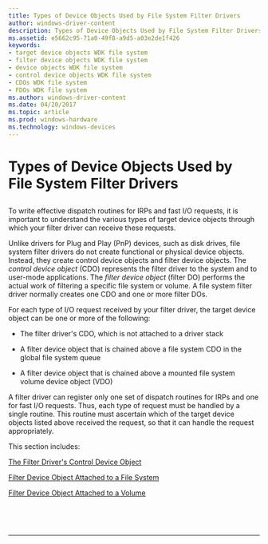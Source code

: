 ```yaml
---
title: Types of Device Objects Used by File System Filter Drivers
author: windows-driver-content
description: Types of Device Objects Used by File System Filter Drivers
ms.assetid: e5662c95-71a0-49f8-a9d5-a03e2de1f426
keywords:
- target device objects WDK file system
- filter device objects WDK file system
- device objects WDK file system
- control device objects WDK file system
- CDOs WDK file system
- FDOs WDK file system
ms.author: windows-driver-content
ms.date: 04/20/2017
ms.topic: article
ms.prod: windows-hardware
ms.technology: windows-devices
---
```


# Types of Device Objects Used by File System Filter Drivers


## <span id="ddk_types_of_file_system_filter_driver_device_objects_if"></span><span id="DDK_TYPES_OF_FILE_SYSTEM_FILTER_DRIVER_DEVICE_OBJECTS_IF"></span>


To write effective dispatch routines for IRPs and fast I/O requests, it is important to understand the various types of target device objects through which your filter driver can receive these requests.

Unlike drivers for Plug and Play (PnP) devices, such as disk drives, file system filter drivers do not create functional or physical device objects. Instead, they create control device objects and filter device objects. The *control device object* (CDO) represents the filter driver to the system and to user-mode applications. The *filter device object* (filter DO) performs the actual work of filtering a specific file system or volume. A file system filter driver normally creates one CDO and one or more filter DOs.

For each type of I/O request received by your filter driver, the target device object can be one or more of the following:

-   The filter driver's CDO, which is not attached to a driver stack

-   A filter device object that is chained above a file system CDO in the global file system queue

-   A filter device object that is chained above a mounted file system volume device object (VDO)

A filter driver can register only one set of dispatch routines for IRPs and one for fast I/O requests. Thus, each type of request must be handled by a single routine. This routine must ascertain which of the target device objects listed above received the request, so that it can handle the request appropriately.

This section includes:

[The Filter Driver's Control Device Object](the-filter-driver-s-control-device-object.md)

[Filter Device Object Attached to a File System](filter-device-object-attached-to-a-file-system.md)

[Filter Device Object Attached to a Volume](filter-device-object-attached-to-a-volume.md)

 

 


--------------------



